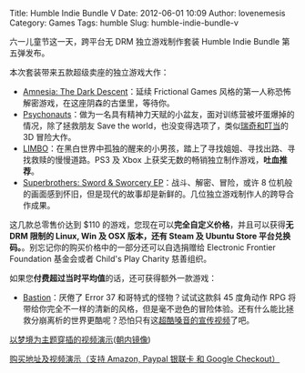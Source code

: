 Title: Humble Indie Bundle V
Date: 2012-06-01 10:09
Author: lovenemesis
Category: Games
Tags: humble
Slug: humble-indie-bundle-v

六一儿童节这一天，跨平台无 DRM 独立游戏制作套装 Humble Indie Bundle
第五弹发布。

本次套装带来五款超级卖座的独立游戏大作：

-   [Amnesia: The Dark Descent](http://amnesiagame.com/)：延续
    Frictional Games
    风格的第一人称恐怖解密游戏，在这座阴森的古堡里，等待你。
-   [Psychonauts](http://www.psychonauts.com/)：做为一名具有精神力天赋的小盆友，面对训练营被坏蛋爆掉的情况，除了拯救朋友
    Save the
    world，也没变得选项了，类似[瑞奇和叮当](http://en.wikipedia.org/wiki/Ratchet_%26_Clank)的
    3D 冒险大作。
-   [LIMBO](http://limbogame.org/)：在黑白世界中孤独的醒来的小男孩，踏上了寻找姐姐、寻找出路、寻找救赎的慢慢道路。PS3
    及 Xbox 上获奖无数的畅销独立制作游戏，**吐血推荐**。
-   [Superbrothers: Sword & Sworcery
    EP](http://www.swordandsworcery.com/)：战斗、解密、冒险，或许 8
    位机般的画面感到怀旧，但是现代的故事却是新鲜的。几位独立游戏制作人的跨导合作成果。

这几款总零售价达到 $110
的游戏，您现在可以**完全自定义价格**，并且可以获得**无 DRM 限制的 Linux,
Win 及 OSX 版本，还有 Steam 及 Ubuntu Store
平台兑换码。**。别忘记你的购买价格中的一部分还可以自选捐赠给 Electronic
Frontier Foundation 基金会或者 Child's Play Charity 慈善组织。

如果您**付费超过当时平均值**的话，还可获得额外一款游戏：

-   [Bastion](http://supergiantgames.com/)：厌倦了 Error 37
    和哥特式的怪物？试试这款斜 45 度角动作 RPG
    将带给你完全不一样的清新的风格，但是毫不逊色的冒险体验。还有什么能比拯救分崩离析的世界更酷呢？恐怕只有这[超酷嗓音的宣传视频](http://youtu.be/mX48y24t9iU)了吧。

[以梦境为主题穿插的视频演示](http://youtu.be/zwANFc7D1ac)([朝内镜像](http://v.youku.com/v_show/id_XNDA1ODcwNjMy.html))

[购买地址及视频演示（支持 Amazon, Paypal 银联卡 和 Google
Checkout）](http://www.humblebundle.com/)
